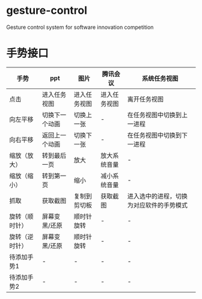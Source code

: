 # gesture-control
Gesture control system for software innovation competition

# 手势接口


手势|ppt|图片|腾讯会议|系统任务视图
-|-|-|-|-
点击|进入任务视图|进入任务视图|进入任务视图|离开任务视图
向左平移|切换下一个动画|切换上一张|-|在任务视图中切换到上一进程
向右平移|返回上一个动画|切换下一张|-|在任务视图中切换到下一进程
缩放（放大）|转到最后一页|放大|放大系统音量|-
缩放（缩小）|转到第一页|缩小|减小系统音量|-
抓取|获取截图|复制到剪切板|获取截图|进入选中的进程，切换为对应软件的手势模式
旋转（顺时针）|屏幕变黑/还原|顺时针旋转|-|-
旋转（逆时针）|屏幕变黑/还原|顺时针旋转|-|-
待添加手势1|-|-|-|-
待添加手势2|-|-|-|-
